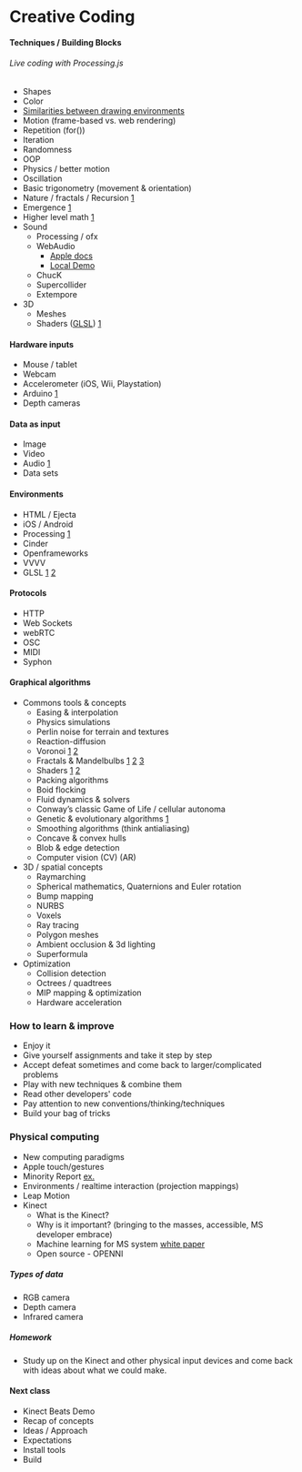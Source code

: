 
# Creative Coding

#### Techniques / Building Blocks
###### Live coding with Processing.js 

* Shapes
* Color
* [Similarities between drawing environments](https://github.com/cacheflowe/creative-coding-class-notes/blob/master/draw-rectangle.md)
* Motion (frame-based vs. web rendering)
* Repetition (for())
* Iteration
* Randomness
* OOP
* Physics / better motion
* Oscillation
* Basic trigonometry (movement & orientation)
* Nature / fractals / Recursion [1](http://vimeo.com/12215994)
* Emergence [1](http://en.wikipedia.org/wiki/Conway's_Game_of_Life)
* Higher level math [1](http://acko.net/files/fullfrontal/fullfrontal/slides-net/)
* Sound
	* Processing / ofx
	* WebAudio 
		* [Apple docs](https://developer.apple.com/library/safari/documentation/AudioVideo/Conceptual/Using_HTML5_Audio_Video/PlayingandSynthesizingSounds/PlayingandSynthesizingSounds.html)
		* [Local Demo](http://localhost/html_research/webaudio/apple-demo/)
	* ChucK
	* Supercollider
	* Extempore
* 3D
	* Meshes
	* Shaders ([GLSL](http://en.wikipedia.org/wiki/GLSL)) [1](http://glsl.heroku.com/e#5936.0)
	
	
#### Hardware inputs
* Mouse / tablet
* Webcam
* Accelerometer (iOS, Wii, Playstation)
* Arduino [1](http://www.youtube.com/watch?v=CqrQmQqpHXc#!)
* Depth cameras

#### Data as input
* Image
* Video
* Audio [1](http://sphotos-a.xx.fbcdn.net/hphotos-ash4/467486_4825273990540_1542718568_o.jpg)
* Data sets


#### Environments

* HTML / Ejecta
* iOS / Android
* Processing [1](http://vimeo.com/15379147)
* Cinder
* Openframeworks
* VVVV
* GLSL [1](http://glsl.heroku.com) [2](http://shadertoy.com)

#### Protocols
* HTTP
* Web Sockets
* webRTC
* OSC
* MIDI
* Syphon

#### Graphical algorithms
* Commons tools & concepts
	* Easing & interpolation
	* Physics simulations
	* Perlin noise for terrain and textures
	* Reaction-diffusion
	* Voronoi [1](http://cs.nyu.edu/~ajsecord/npar2002/html/stipples-img16.png) [2](http://ultimaker.ipbhost.com/uploads/gallery/album_13/gallery_2943_13_8700870.jpg)
	* Fractals & Mandelbulbs [1](http://fractalfoundation.org/OFC/OFC-10-4.html) [2](http://en.wikipedia.org/wiki/List_of_fractals_by_Hausdorff_dimension) [3](https://vimeo.com/56546771)
	* Shaders [1](http://shadertoy.com) [2](http://glsl.heroku.com)
	* Packing algorithms
	* Boid flocking
	* Fluid dynamics & solvers	
	* Conway’s classic Game of Life / cellular autonoma
	* Genetic & evolutionary algorithms [1](http://www.youtube.com/watch?v=JBgG_VSP7f8)
	* Smoothing algorithms (think antialiasing)
	* Concave & convex hulls
	* Blob & edge detection
	* Computer vision (CV) (AR)
* 3D / spatial concepts
	* Raymarching
	* Spherical mathematics, Quaternions and Euler rotation
	* Bump mapping 
	* NURBS
	* Voxels
	* Ray tracing
	* Polygon meshes
	* Ambient occlusion & 3d lighting
	* Superformula
* Optimization
	* Collision detection
	* Octrees / quadtrees
	* MIP mapping & optimization
	* Hardware acceleration

### How to learn & improve
* Enjoy it
* Give yourself assignments and take it step by step
* Accept defeat sometimes and come back to larger/complicated problems
* Play with new techniques & combine them
* Read other developers' code
* Pay attention to new conventions/thinking/techniques
* Build your bag of tricks

### Physical computing
* New computing paradigms
* Apple touch/gestures
* Minority Report [ex.](http://kolidar.com/Blog/wp-content/uploads/2012/07/Minority-report_2.jpg)
* Environments / realtime interaction (projection mappings)
* Leap Motion
* Kinect
	* What is the Kinect?
	* Why is it important? (bringing to the masses, accessible, MS developer embrace)
	* Machine learning for MS system [white paper](http://msdn.microsoft.com/en-us/library/jj131429.aspx)
	* Open source - OPENNI 

##### Types of data
* RGB camera
* Depth camera
* Infrared camera

##### Homework
* Study up on the Kinect and other physical input devices and come back with ideas about what we could make.
	


#### Next class
* Kinect Beats Demo
* Recap of concepts
* Ideas / Approach
* Expectations
* Install tools
* Build


